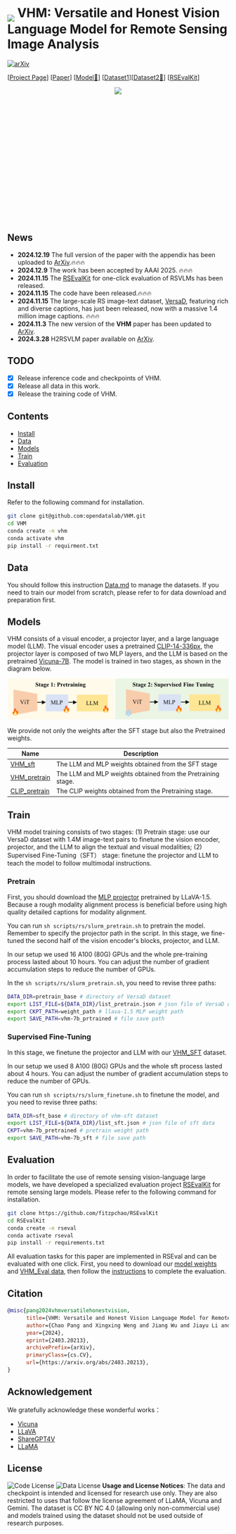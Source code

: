 # <img src="docs/images/h2rsvlm_logo-removebg-preview.png" style="vertical-align: -10px;" :height="50px" width="50px"> VHM: Versatile and Honest Vision Language Model for Remote Sensing Image Analysis

[![arXiv](https://img.shields.io/badge/arXiv-2403.20213-b31b1b.svg)](https://arxiv.org/abs/2403.20213) 

[[Project Page](https://fitzpchao.github.io/vhm_page/)] [[Paper](https://arxiv.org/abs/2403.20213)] [[Model🤗](https://huggingface.co/FitzPC/vhm_7B)] [[Dataset1](https://opendatalab.com/OpenDataLab/VHMData)][[Dataset2🤗](https://huggingface.co/datasets/FitzPC/VHM_VersaD/tree/main)] [[RSEvalKit](https://github.com/fitzpchao/RSEvalKit)]


<!-- <div style="display: flex; justify-content: center;" align="center">
<center>
<img src="doc/images/h2rsvlm_logo.png" style="width: 200 px;">
</div> -->
<div style="display: flex; justify-content: center;">
  <img src="docs/images/h2rsvlm_logo.png" style="height: 300px;">
</div>

## News

- **2024.12.19** The full version of the paper with the appendix has been uploaded to [ArXiv](https://arxiv.org/abs/2403.20213).🔥🔥🔥
- **2024.12.9** The work has been accepted by AAAI 2025. 🔥🔥🔥
- **2024.11.15** The [RSEvalKit](https://github.com/fitzpchao/RSEvalKit) for one-click evaluation of RSVLMs has been released.
- **2024.11.15** The code have been released.🔥🔥🔥
- **2024.11.15** The large-scale RS image-text dataset, [VersaD](https://huggingface.co/datasets/FitzPC/VHM_VersaD), featuring rich and diverse captions, has just been released, now with a massive 1.4 million image captions. 🔥🔥🔥
- **2024.11.3** The new version of the **VHM** paper has been updated to [ArXiv](https://arxiv.org/abs/2403.20213).
- **2024.3.28** H2RSVLM paper available on [ArXiv](https://arxiv.org/abs/2403.20213).

## TODO
- [x] Release inference code and checkpoints of VHM.
- [x] Release all data in this work.
- [x] Release the training code of VHM.

## Contents
- [Install](#install)
- [Data](#data)
- [Models](#model)
- [Train](#train)
- [Evaluation](#evaluation)
## Install
Refer to the following command for installation.
```bash
git clone git@github.com:opendatalab/VHM.git
cd VHM
conda create -n vhm 
conda activate vhm
pip install -r requirment.txt
```
## Data
You should follow this instruction [Data.md](docs/Data.md) to manage the datasets. If you need to train our model from scratch, please refer to for data download and preparation first.
## Models
VHM consists of a visual encoder, a projector layer, and a large language model (LLM). The visual encoder uses a pretrained [CLIP-14-336px](https://huggingface.co/openai/clip-vit-large-patch14-336), the projector layer is composed of two MLP layers, and the LLM is based on the pretrained [Vicuna-7B](https://huggingface.co/lmsys/vicuna-7b-v1.5). The model is trained in two stages, as shown in the diagram below.

![](docs/images/vhm_train_stage.png)


We provide not only the weights after the SFT stage but also the Pretrained weights.

| Name | Description|
|---|---|
|[VHM_sft](https://huggingface.co/FitzPC/vhm_7B) | The LLM and MLP weights obtained from the SFT stage| 
|[VHM_pretrain](https://huggingface.co/FitzPC/vhm_7b_pretrain_mlp_llm/tree/main) | The LLM and MLP weights obtained from the Pretraining stage.|
|[CLIP_pretrain](https://huggingface.co/FitzPC/vhm_7b_pretrain_vit)|The CLIP weights obtained from the  Pretraining stage.|


## Train
VHM model training consists of two stages: (1) Pretrain stage: use our VersaD dataset with 1.4M image-text pairs to finetune the vision encoder, projector, and the LLM to align the textual and visual modalities; (2) Supervised Fine-Tuning（SFT） stage: finetune the projector and LLM to teach the model to follow multimodal instructions. 
### Pretrain
First, you should download the [MLP projector](https://huggingface.co/liuhaotian/llava-v1.5-mlp2x-336px-pretrain-vicuna-7b-v1.5/tree/main) pretrained by LLaVA-1.5. Because a rough modality alignment process is beneficial before using high quality detailed captions for modality alignment.

You can run `sh scripts/rs/slurm_pretrain.sh` to pretrain the model. Remember to specify the projector path in the script. In this stage, we fine-tuned the second half of the vision encoder's blocks, projector, and LLM.

In our setup we used 16 A100 (80G) GPUs and the whole pre-training process lasted about 10 hours. You can adjust the number of gradient accumulation steps to reduce the number of GPUs.

In the `sh scripts/rs/slurm_pretrain.sh`, you need to revise three paths:
```bash
DATA_DIR=pretrain_base # directory of VersaD dataset
export LIST_FILE=${DATA_DIR}/list_pretrain.json # json file of VersaD data  
export CKPT_PATH=weight_path # llava-1.5 MLP weight path
export SAVE_PATH=vhm-7b_prtrained # file save path
```
### Supervised Fine-Tuning
In this stage, we finetune the projector and LLM with our [VHM_SFT](https://huggingface.co/datasets/FitzPC/VHM_dataset_sft) dataset. 

In our setup we used 8 A100 (80G) GPUs and the whole sft process lasted about 4 hours. You can adjust the number of gradient accumulation steps to reduce the number of GPUs.

You can run `sh scripts/rs/slurm_finetune.sh` to finetune the model, and you need to revise three paths:
```bash
DATA_DIR=sft_base # directory of vhm-sft dataset
export LIST_FILE=${DATA_DIR}/list_sft.json # json file of sft data  
CKPT=vhm-7b_pretrained # pretrain weight path
export SAVE_PATH=vhm-7b_sft # file save path
```

## Evaluation 
In order to facilitate the use of remote sensing vision-language large models, we have developed a specialized evaluation project [RSEvalKit](https://github.com/fitzpchao/RSEvalKit) for remote sensing large models. Please refer to the following command for installation.

```sh
git clone https://github.com/fitzpchao/RSEvalKit
cd RSEvalKit
conda create -n rseval
conda activate rseval
pip install -r requirements.txt
```
All evaluation tasks for this paper are implemented in RSEval  and can be evaluated with one click. First, you need to download our [model weights](#models) and [VHM_Eval data](docs/Data.md#VHM_Eval-Dataset ), then follow the [instructions](https://github.com/fitzpchao/RSEvalKit/blob/master/README.md) to complete the evaluation.

## Citation
```bibtex
@misc{pang2024vhmversatilehonestvision,
      title={VHM: Versatile and Honest Vision Language Model for Remote Sensing Image Analysis}, 
      author={Chao Pang and Xingxing Weng and Jiang Wu and Jiayu Li and Yi Liu and Jiaxing Sun and Weijia Li and Shuai Wang and Litong Feng and Gui-Song Xia and Conghui He},
      year={2024},
      eprint={2403.20213},
      archivePrefix={arXiv},
      primaryClass={cs.CV},
      url={https://arxiv.org/abs/2403.20213}, 
}
```

## Acknowledgement
We gratefully acknowledge these wonderful works：
- [Vicuna](https://github.com/lm-sys/FastChat#vicuna-weights)
- [LLaVA](https://github.com/haotian-liu/LLaVA)
- [ShareGPT4V](https://github.com/InternLM/InternLM-XComposer/tree/main/projects/ShareGPT4V)
- [LLaMA](https://github.com/facebookresearch/llama)

## License

![Code License](https://img.shields.io/badge/Code%20License-Apache_2.0-green.svg) ![Data License](https://img.shields.io/badge/Data%20License-CC%20By%20NC%204.0-red.svg) **Usage and License Notices**: The data and checkpoint is intended and licensed for research use only. They are also restricted to uses that follow the license agreement of LLaMA, Vicuna and Gemini. The dataset is CC BY NC 4.0 (allowing only non-commercial use) and models trained using the dataset should not be used outside of research purposes.
